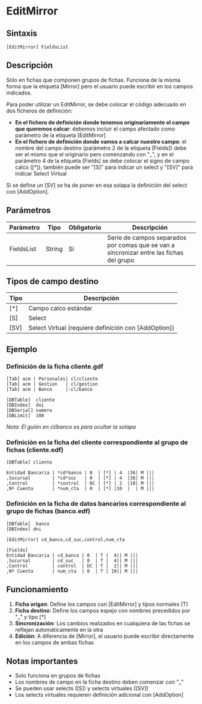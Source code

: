 # EditMirror

## Sintaxis
```
[EditMirror] FieldsList
```

## Descripción
Sólo en fichas que componen grupos de fichas. Funciona de la misma forma que la etiqueta [Mirror] pero el usuario puede escribir en los campos indicados. 

Para poder utilizar un EditMirror, se debe colocar el código adecuado en dos ficheros de definición:

- **En el fichero de definición donde tenemos originariamente el campo que queremos calcar**: debemos incluir el campo afectado como parámetro de la etiqueta [EditMirror]
- **En el fichero de definición donde vamos a calcar nuestro campo**: el nombre del campo destino (parámetro 2 de la etiqueta [Fields]) debe ser el mismo que el originario pero comenzando con "_", y en el parámetro 4 de la etiqueta [Fields] se debe colocar el signo de campo calco ([*]), también puede ser "[S]" para indicar un select y "[SV]" para indicar Select Virtual

Si se define un [SV] se ha de poner en esa solapa la definición del select con [AddOption].

## Parámetros

| Parámetro | Tipo | Obligatorio | Descripción |
|-----------|------|-------------|-------------|
| FieldsList | String | Sí | Serie de campos separados por comas que se van a sincronizar entre las fichas del grupo |

## Tipos de campo destino

| Tipo | Descripción |
|------|-------------|
| [*] | Campo calco estándar |
| [S] | Select |
| [SV] | Select Virtual (requiere definición con [AddOption]) |

## Ejemplo

### Definición de la ficha cliente.gdf
```
[Tab] acm | Personales| cl/cliente
[Tab] acm | Gestion   | cl/gestion  
[Tab] acm | Banco     |-cl/banco

[DBTable]  cliente
[DBIndex]  dni
[DBSerial] numero
[DBLimit]  100
```
*Nota: El guión en cl/banco es para ocultar la solapa*

### Definición en la ficha del cliente correspondiente al grupo de fichas (cliente.edf)
```
[DBTable] cliente

Entidad Bancaria | *cd*banco | 0  | [*] | 4  |36| M |||
,Sucursal        | *cd*suc   | 0  | [*] | 4  |36| M |||
,Control         | *control  | DC | [*] | 2  |18| M |||
,Nº Cuenta       | *num_cta  | 0  | [*] |10  |  | M |||
```

### Definición en la ficha de datos bancarios correspondiente al grupo de fichas (banco.edf)
```
[DBTable]  banco
[DBIndex] dni

[EditMirror] cd_banco,cd_suc,control,num_cta

[Fields]
Entidad Bancaria | cd_banco | 0  | T |  4|| M |||
,Sucursal        | cd_suc   | 0  | T |  4|| M |||
,Control         | control  | DC | T |  2|| M |||
,Nº Cuenta       | num_cta  | 0  | T | 10|| M |||
```

## Funcionamiento

1. **Ficha origen**: Define los campos con [EditMirror] y tipos normales (T)
2. **Ficha destino**: Define los campos espejo con nombres precedidos por "_" y tipo [*]
3. **Sincronización**: Los cambios realizados en cualquiera de las fichas se reflejan automáticamente en la otra
4. **Edición**: A diferencia de [Mirror], el usuario puede escribir directamente en los campos de ambas fichas

## Notas importantes

- Solo funciona en grupos de fichas
- Los nombres de campo en la ficha destino deben comenzar con "_"
- Se pueden usar selects ([S]) y selects virtuales ([SV])
- Los selects virtuales requieren definición adicional con [AddOption]